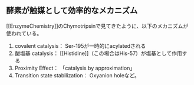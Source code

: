 ## 酵素が触媒として効率的なメカニズム

[[EnzymeChemistry]]のChymotripsinで見てきたように、以下のメカニズムが使われている。

1. covalent catalysis： Ser-195が一時的にacylatedされる
2. 酸塩基 catalysis： [[Histidine]]（この場合はHis-57）が塩基として作用する
3. Proximity Effect： 「catalysis by approximation」
4. Transition state stabilization： Oxyanion holeなど。